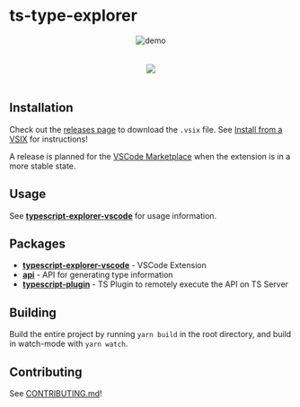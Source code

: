 # ts-type-explorer

<p align="center">
<img alt="demo" src="https://user-images.githubusercontent.com/16108792/200933940-b735a2a3-cc9d-40de-a4a9-c10c080eead8.gif" />
</p>

<p align="center" style="padding: 20px 0">
  <a href="https://marketplace.visualstudio.com/items?itemName=mxsdev.typescript-explorer&ssr=false">
    <img src="https://img.shields.io/badge/Install-VSCode%20Marketplace-blue" />
  </a>
</p>

## Installation

Check out the [releases page][releases] to download the `.vsix` file. See [Install from a VSIX][install-from-vsix] for instructions!

A release is planned for the [VSCode Marketplace][vscode-marketplace] when the extension is in a more stable state.

## Usage

See [**typescript-explorer-vscode**](packages/typescript-explorer-vscode) for usage information.

## Packages

-   [**typescript-explorer-vscode**](packages/typescript-explorer-vscode) - VSCode Extension
-   [**api**](packages/api) - API for generating type information
-   [**typescript-plugin**](packages/typescript-plugin) - TS Plugin to remotely execute the API on TS Server

## Building

Build the entire project by running `yarn build` in the root directory, and build in watch-mode with `yarn watch`.

## Contributing

See [CONTRIBUTING.md](CONTRIBUTING.md)!

[releases]: https://github.com/mxsdev/ts-type-explorer/releases
[install-from-vsix]: https://code.visualstudio.com/docs/editor/extension-marketplace#_install-from-a-vsix
[vscode-marketplace]: https://marketplace.visualstudio.com/vscode
